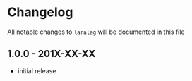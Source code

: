 # Changelog

All notable changes to `laralag` will be documented in this file

## 1.0.0 - 201X-XX-XX

- initial release
